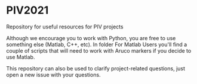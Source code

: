 # PIV2021
Repository for useful resources for PIV projects 

Although we encourage you to work with Python, you are free to use something else (Matlab, C++, etc). In folder For Matlab Users you'll find a couple of scripts that will need to work with Aruco markers if you decide to use Matlab.

This repository can also be used to clarify project-related questions, just open a new issue with your questions. 
